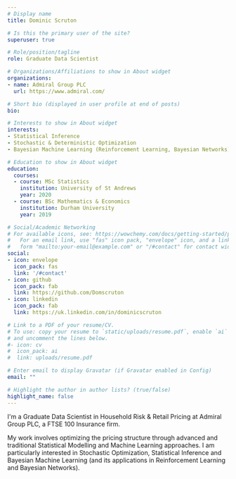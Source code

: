 ```yaml
---
# Display name
title: Dominic Scruton

# Is this the primary user of the site?
superuser: true

# Role/position/tagline
role: Graduate Data Scientist

# Organizations/Affiliations to show in About widget
organizations:
- name: Admiral Group PLC
  url: https://www.admiral.com/

# Short bio (displayed in user profile at end of posts)
bio: 

# Interests to show in About widget
interests:
- Statistical Inference
- Stochastic & Deterministic Optimization
- Bayesian Machine Learning (Reinforcement Learning, Bayesian Networks)

# Education to show in About widget
education:
  courses:
  - course: MSc Statistics
    institution: University of St Andrews
    year: 2020
  - course: BSc Mathematics & Economics
    institution: Durham University
    year: 2019

# Social/Academic Networking
# For available icons, see: https://wowchemy.com/docs/getting-started/page-builder/#icons
#   For an email link, use "fas" icon pack, "envelope" icon, and a link in the
#   form "mailto:your-email@example.com" or "/#contact" for contact widget.
social:
- icon: envelope
  icon_pack: fas
  link: '/#contact'
- icon: github
  icon_pack: fab
  link: https://github.com/Domscruton
- icon: linkedin
  icon_pack: fab
  link: https://uk.linkedin.com/in/dominicscruton

# Link to a PDF of your resume/CV.
# To use: copy your resume to `static/uploads/resume.pdf`, enable `ai` icons in `params.toml`, 
# and uncomment the lines below.
#- icon: cv
#  icon_pack: ai
#  link: uploads/resume.pdf

# Enter email to display Gravatar (if Gravatar enabled in Config)
email: ""

# Highlight the author in author lists? (true/false)
highlight_name: false
---
```


I'm a Graduate Data Scientist in Household Risk & Retail Pricing at Admiral Group PLC, a FTSE 100 Insurance firm. 

My work involves optimizing the pricing structure through advanced and traditional Statistical Modelling and Machine Learning approaches. I am particularly interested in Stochastic Optimization, Statistical Inference and Bayesian Machine Learning (and its applications in Reinforcement Learning and Bayesian Networks). 

<!-- {{< icon name="download" pack="fas" >}} Download my {{< staticref "uploads/resume.pdf" "newtab" >}}resumé{{< /staticref >}}. -->
